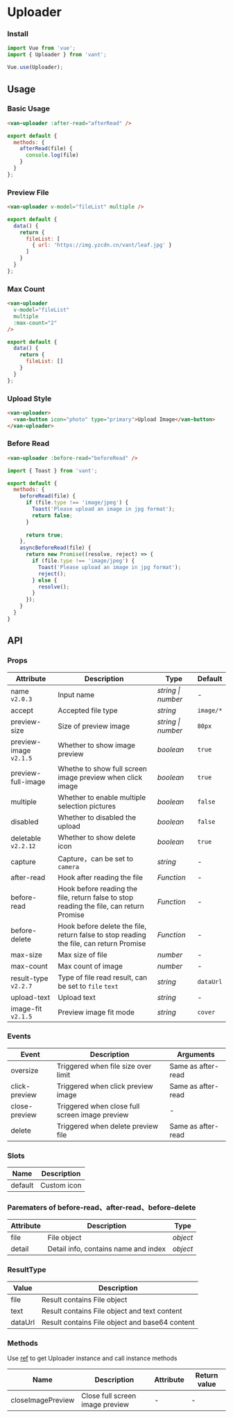 # Uploader

### Install

``` javascript
import Vue from 'vue';
import { Uploader } from 'vant';

Vue.use(Uploader);
```

## Usage

### Basic Usage

```html
<van-uploader :after-read="afterRead" />
```

```js
export default {
  methods: {
    afterRead(file) {
      console.log(file)
    }
  }
};
```

### Preview File

```html
<van-uploader v-model="fileList" multiple />
```

```js
export default {
  data() {
    return {
      fileList: [
        { url: 'https://img.yzcdn.cn/vant/leaf.jpg' }
      ]
    }
  }
};
```

### Max Count

```html
<van-uploader
  v-model="fileList"
  multiple
  :max-count="2"
/>
```

```js
export default {
  data() {
    return {
      fileList: []
    }
  }
};
```

### Upload Style

```html
<van-uploader>
  <van-button icon="photo" type="primary">Upload Image</van-button>
</van-uploader>
```

### Before Read

```html
<van-uploader :before-read="beforeRead" />
```

```js
import { Toast } from 'vant';

export default {
  methods: {
    beforeRead(file) {
      if (file.type !== 'image/jpeg') {
        Toast('Please upload an image in jpg format');
        return false;
      }
    
      return true;
    },
    asyncBeforeRead(file) {
      return new Promise((resolve, reject) => {
        if (file.type !== 'image/jpeg') {
          Toast('Please upload an image in jpg format');
          reject();
        } else {
          resolve();
        }
      });
    }
  }
}
```

## API

### Props

| Attribute | Description | Type | Default |
|------|------|------|------|
| name `v2.0.3` | Input name | *string \| number* | - |
| accept | Accepted file type | *string* | `image/*` |
| preview-size | Size of preview image | *string \| number* | `80px` |
| preview-image `v2.1.5` | Whether to show image preview | *boolean* | `true` |
| preview-full-image | Whethe to show full screen image preview when click image | *boolean* | `true` |
| multiple | Whether to enable multiple selection pictures | *boolean* | `false` |
| disabled | Whether to disabled the upload | *boolean* | `false` |
| deletable `v2.2.12` | Whether to show delete icon | *boolean* | `true` |
| capture | Capture，can be set to `camera` | *string* | - |
| after-read | Hook after reading the file | *Function* | - |
| before-read | Hook before reading the file, return false to stop reading the file, can return Promise | *Function* | - |
| before-delete | Hook before delete the file, return false to stop reading the file, can return Promise | *Function* | - |
| max-size | Max size of file | *number* | - |
| max-count | Max count of image | *number* | - |
| result-type `v2.2.7` | Type of file read result, can be set to `file` `text` | *string* | `dataUrl` |
| upload-text | Upload text | *string* | - |
| image-fit `v2.1.5` | Preview image fit mode | *string* | `cover` |

### Events

| Event | Description | Arguments |
|------|------|------|
| oversize | Triggered when file size over limit | Same as after-read |
| click-preview | Triggered when click preview image | Same as after-read |
| close-preview | Triggered when close full screen image preview | - |
| delete | Triggered when delete preview file | Same as after-read |

### Slots

| Name | Description |
|------|------|
| default | Custom icon |

### Parematers of before-read、after-read、before-delete

| Attribute | Description | Type |
|------|------|------|
| file | File object | *object* |
| detail | Detail info, contains name and index | *object* |

### ResultType

| Value | Description |
|------|------|
| file | Result contains File object |
| text | Result contains File object and text content |
| dataUrl | Result contains File object and base64 content |

### Methods

Use [ref](https://vuejs.org/v2/api/#ref) to get Uploader instance and call instance methods

| Name | Description | Attribute | Return value |
|------|------|------|------|
| closeImagePreview | Close full screen image preview | - | - |
